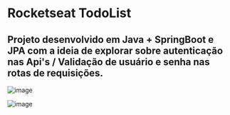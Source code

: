 # Rocketseat TodoList

<h2> Projeto desenvolvido em Java + SpringBoot e JPA com a ideia de explorar sobre autenticação nas Api's / Validação de usuário e senha nas rotas de requisições. </h2> 

![image](https://github.com/marcosgontijo/RocketseatTodoList/assets/61912797/e5338a05-ea6d-4057-b02d-3b30103239fd)

![image](https://github.com/marcosgontijo/todolist/assets/61912797/2ce3e998-9d71-46bd-ae7f-cdf38a82e86c)
